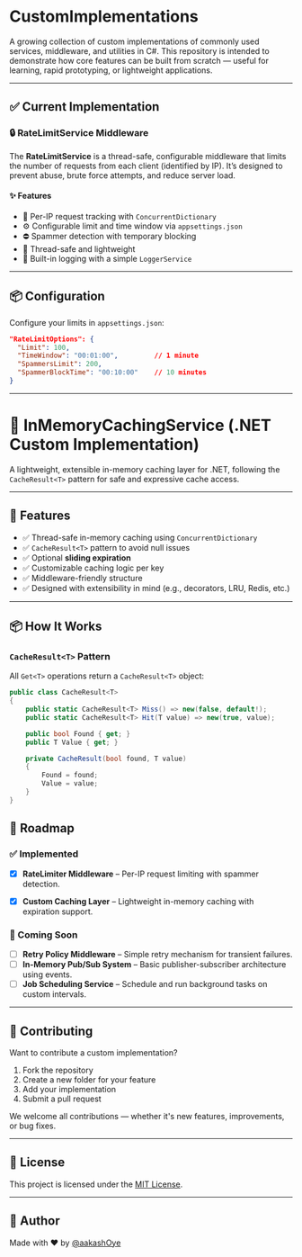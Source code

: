 # CustomImplementations

A growing collection of custom implementations of commonly used services, middleware, and utilities in C#. This repository is intended to demonstrate how core features can be built from scratch — useful for learning, rapid prototyping, or lightweight applications.

---

## ✅ Current Implementation

### 🔒 RateLimitService Middleware

The **RateLimitService** is a thread-safe, configurable middleware that limits the number of requests from each client (identified by IP). It’s designed to prevent abuse, brute force attempts, and reduce server load.

#### ✨ Features

- 🔁 Per-IP request tracking with `ConcurrentDictionary`
- ⚙️ Configurable limit and time window via `appsettings.json`
- ⛔ Spammer detection with temporary blocking
- 🧵 Thread-safe and lightweight
- 🧾 Built-in logging with a simple `LoggerService`

---

## 📦 Configuration

Configure your limits in `appsettings.json`:

```json
"RateLimitOptions": {
  "Limit": 100,
  "TimeWindow": "00:01:00",         // 1 minute
  "SpammersLimit": 200,
  "SpammerBlockTime": "00:10:00"    // 10 minutes
}
```

---

# 🧠 InMemoryCachingService (.NET Custom Implementation)

A lightweight, extensible in-memory caching layer for .NET, following the `CacheResult<T>` pattern for safe and expressive cache access.

---

## 🚀 Features

- ✅ Thread-safe in-memory caching using `ConcurrentDictionary`
- ✅ `CacheResult<T>` pattern to avoid null issues
- ✅ Optional **sliding expiration**
- ✅ Customizable caching logic per key
- ✅ Middleware-friendly structure
- ✅ Designed with extensibility in mind (e.g., decorators, LRU, Redis, etc.)

---

## 📦 How It Works

### `CacheResult<T>` Pattern

All `Get<T>` operations return a `CacheResult<T>` object:

```csharp
public class CacheResult<T>
{
    public static CacheResult<T> Miss() => new(false, default!);
    public static CacheResult<T> Hit(T value) => new(true, value);

    public bool Found { get; }
    public T Value { get; }

    private CacheResult(bool found, T value)
    {
        Found = found;
        Value = value;
    }
}
```

## 🚀 Roadmap

### ✅ Implemented

- [x] **RateLimiter Middleware** – Per-IP request limiting with spammer detection.
- [x] **Custom Caching Layer** – Lightweight in-memory caching with expiration support.

      
### 🧠 Coming Soon
- [ ] **Retry Policy Middleware** – Simple retry mechanism for transient failures.
- [ ] **In-Memory Pub/Sub System** – Basic publisher-subscriber architecture using events.
- [ ] **Job Scheduling Service** – Schedule and run background tasks on custom intervals.

---

## 🤝 Contributing

Want to contribute a custom implementation?

1. Fork the repository
2. Create a new folder for your feature
3. Add your implementation
4. Submit a pull request

We welcome all contributions — whether it's new features, improvements, or bug fixes.

---

## 📄 License

This project is licensed under the [MIT License](LICENSE).

---

## 💬 Author

Made with ❤️ by [@aakashOye](https://github.com/aakashOye)
